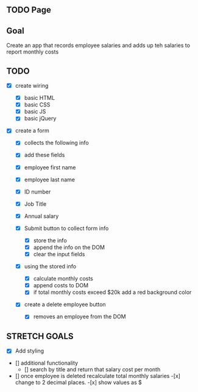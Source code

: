 ## TODO Page

## Goal

Create an app that records employee salaries and adds up teh salaries to report monthly costs

## TODO

- [x] create wiring

  - [x] basic HTML
  - [x] basic CSS
  - [x] basic JS
  - [x] basic jQuery

- [x] create a form

  - [x] collects the following info

  -[x] add these fields

  - [x] employee first name
  - [x] employee last name
  - [x] ID number
  - [x] Job Title
  - [x] Annual salary

  - [x] Submit button to collect form info

    - [x] store the info
    - [x] append the info on the DOM
    - [x] clear the input fields

  - [x] using the stored info

    - [x] calculate monthly costs
    - [x] append costs to DOM
    - [x] if total monthly costs exceed $20k add a red background color

  - [x] create a delete employee button
    - [x] removes an employee from the DOM

## STRETCH GOALS

- [x] Add styling
- [] additional functionality
  - [] search by title and return that salary cost per month
- [] once employee is deleted recalculate total monthly salaries -[x] change to 2 decimal places. -[x] show values as $
